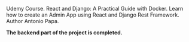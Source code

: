 Udemy Course.
React and Django: A Practical Guide with Docker.
Learn how to create an Admin App using React and Django Rest Framework.
Author Antonio Papa.

<strong>The backend part of the project is completed.</strong>
